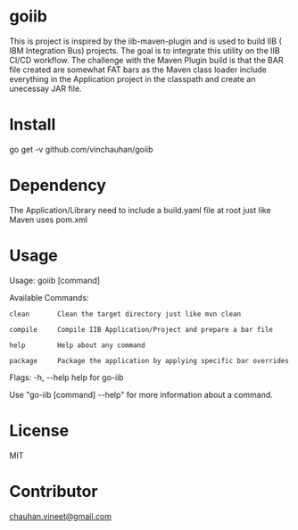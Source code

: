 # goiib

This is project is inspired by the iib-maven-plugin and is used to build IIB ( IBM Integration Bus) projects. The goal is to integrate this utility on the IIB CI/CD workflow. The challenge with the Maven Plugin build is that the BAR file created are somewhat FAT bars as the Maven class loader include everything in the Application project in the classpath and create an unecessay JAR file.

# Install

go get -v github.com/vinchauhan/goiib

# Dependency

The Application/Library need to include a build.yaml file at root just like Maven uses pom.xml

# Usage

Usage:
  goiib [command]

Available Commands:

`clean       Clean the target directory just like mvn clean`

`compile     Compile IIB Application/Project and prepare a bar file`

`help        Help about any command`

`package     Package the application by applying specific bar overrides`

Flags:
  -h, --help   help for go-iib

Use "go-iib [command] --help" for more information about a command.

# License

MIT

# Contributor

chauhan.vineet@gmail.com
